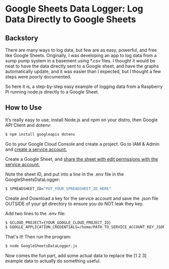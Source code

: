 # Google Sheets Data Logger: Log Data Directly to Google Sheets
## Backstory
There are many ways to log data, but few are as easy, powerful, and free like Google Sheets.  Originally, I was developing an app to log data from a sump pump system in a basement using *.csv files.  I thought it would be neat to have the data directly sent to a Google sheet, and have the graphs automatically update, and it was easier than I expected, but I thought a few steps were poorly documented.

So here it is, a step-by-step easy example of logging data from a Raspberry Pi running node.js directly to a Google Sheet.

## How to Use

It’s really easy to use, install Node.js and npm on your distro, then Google API Client and dotenv:
``` sh
$ npm install googleapis dotenv
```

Go to your Google Cloud Console and create a project.  Go to IAM & Admin and [create a service account.](https://cloud.google.com/iam/docs/service-accounts-create)

Create a Google Sheet, and [share the sheet with edit permssions with the service account.](https://support.google.com/a/users/answer/13309904?hl=en#sheets_share_specific)

Note the sheet ID, and put into a line in the .env file in the GoogleSheetsDataLogger:
``` sh
$ SPREADSHEET_ID="PUT_YOUR_SPREADSHEET_ID_HERE"
```

Create and Download a key for the service account and save the .json file OUTSIDE of your git directory to ensure you do NOT leak they key.

Add two lines to the .env file:
``` sh
$ GCLOUD_PROJECT={YOUR_GOOGLE_CLOUD_PROJECT_ID}
$ GOOGLE_APPLICATION_CREDENTIALS=/home/PATH_TO_SERVICE_ACCOUNT_KEY_JSON.json
```

That's it! Then run the program:

``` sh
$ node GoogleSheetsDataLogger.js
```
Now comes the fun part, add some actual data to replace the [1 2 3] example data to actually do something useful.
